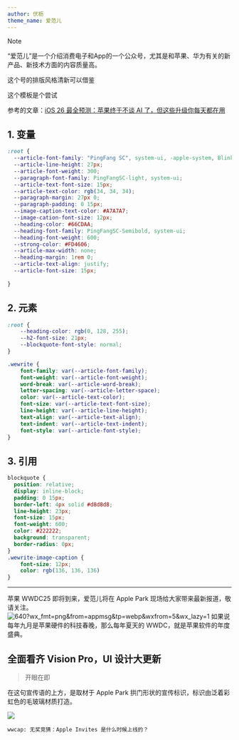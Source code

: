 ```yaml
---
author: 伏枥
theme_name: 爱范儿
---
```

> [!note]
> “爱范儿”是一个介绍消费电子和App的一个公众号，尤其是和苹果、华为有关的新产品、新技术方面的内容质量高。
> 
> 这个号的排版风格清新可以借鉴
> 
> 这个模板是个尝试

参考的文章：[iOS 26 最全预测：苹果终于不谈 AI 了，但这些升级你每天都在用](https://mp.weixin.qq.com/s/O1TxQavVC9C8F_dT8ojaVA)



## 1. 变量

```CSS
:root {
  --article-font-family: "PingFang SC", system-ui, -apple-system, BlinkMacSystemFont, "Helvetica Neue", Helvetica, Tahoma, Arial, "Heiti SC", STHeiti, SimHei, sans-serif; 
  --article-line-height: 27px;
  --article-font-weight: 300;
  --paragraph-font-family: PingFangSC-light, system-ui;
  --article-text-font-size: 15px;
  --article-text-color: rgb(34, 34, 34);
  --paragraph-margin: 27px 0;
  --paragraph-padding: 0 15px;
  --image-caption-text-color: #A7A7A7;
  --image-cation-font-size: 12px;
  --heading-color: #66CDAA;
  --heading-font-family: PingFangSC-Semibold, system-ui;
  --heading-font-weight: 600;
  --strong-color: #FD4606;
  --article-max-width: none;
  --heading-margin: 1rem 0;
  --article-text-align: justify;
  --article-font-size: 15px;
  
}

```

## 2. 元素
```CSS
:root {
	--heading-color: rgb(0, 128, 255);
	--h2-font-size: 21px;
	--blockquote-font-style: normal;
}

.wewrite {
	font-family: var(--article-font-family);
	font-weight: var(--article-font-weight);
	word-break: var(--article-word-break);
	letter-spacing: var(--article-letter-space);
	color: var(--article-text-color);
	font-size: var(--article-text-font-size);
	line-height: var(--article-line-height);
	text-align: var(--article-text-align);
	text-indent: var(--article-text-indent);
	font-style: var(--article-font-style); 
}
```

## 3. 引用



```CSS
blockquote {
  position: relative;
  display: inline-block;
  padding: 0 15px;
  border-left: 4px solid #d8d8d8;
  line-height: 23px;
  font-size: 15px;
  font-weight: 600;
  color: #222222;
  background: transparent;
  border-radius: 0px;
}
.wewrite-image-caption {
	font-size: 12px;
	color: rgb(136, 136, 136)
}
```

---

苹果 WWDC25 即将到来，爱范儿将在 Apple Park 现场给大家带来最新报道，敬请关注。
![640?wx_fmt=png&from=appmsg&tp=webp&wxfrom=5&wx_lazy=1](https://mmbiz.qpic.cn/mmbiz_png/dyDu14T9ZVC3hJ1RoJkuNGlvqxicu6EZgebWiaw9mgibAJ5xBusuMnT6cew8eowuL4Rfm4G1gl2sl0FFQrgtYDozg/640?wx_fmt=png&from=appmsg&tp=webp&wxfrom=5&wx_lazy=1)
如果说每年九月是苹果硬件的科技春晚，那么每年夏天的 WWDC，就是苹果软件的年度盛典。


## 全面看齐 Vision Pro，UI 设计大更新

> 开眼在即

在这句宣传语的上方，是取材于 Apple Park 拱门形状的宣传标识，标识由泛着彩虹色的毛玻璃材质打造。


![](https://mmbiz.qpic.cn/mmbiz_jpg/dyDu14T9ZVC3hJ1RoJkuNGlvqxicu6EZgBEFr4HibCvJL9PP8vWgejNFxNziaaykyJuiad05hdnb5HIZwmfT0tYwUQ/640?wx_fmt=jpeg&from=appmsg&tp=webp&wxfrom=5&wx_lazy=1)

`wwcap: 无奖竞猜：Apple Invites 是什么时候上线的？`